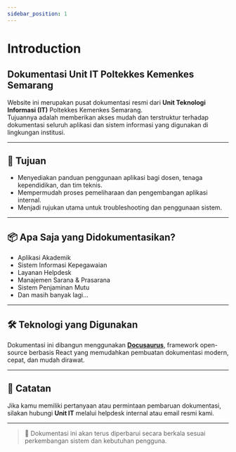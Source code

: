 ```yaml
---
sidebar_position: 1
---
```


# Introduction
## Dokumentasi Unit IT Poltekkes Kemenkes Semarang

Website ini merupakan pusat dokumentasi resmi dari **Unit Teknologi Informasi (IT)** Poltekkes Kemenkes Semarang.  
Tujuannya adalah memberikan akses mudah dan terstruktur terhadap dokumentasi seluruh aplikasi dan sistem informasi yang digunakan di lingkungan institusi.

---

## 🎯 Tujuan

- Menyediakan panduan penggunaan aplikasi bagi dosen, tenaga kependidikan, dan tim teknis.
- Mempermudah proses pemeliharaan dan pengembangan aplikasi internal.
- Menjadi rujukan utama untuk troubleshooting dan penggunaan sistem.

---

## 📦 Apa Saja yang Didokumentasikan?

- Aplikasi Akademik
- Sistem Informasi Kepegawaian
- Layanan Helpdesk
- Manajemen Sarana & Prasarana
- Sistem Penjaminan Mutu
- Dan masih banyak lagi...

---

## 🛠️ Teknologi yang Digunakan

Dokumentasi ini dibangun menggunakan **[Docusaurus](https://docusaurus.io/)**, framework open-source berbasis React yang memudahkan pembuatan dokumentasi modern, cepat, dan mudah dirawat.

---

## 📌 Catatan

Jika kamu memiliki pertanyaan atau permintaan pembaruan dokumentasi, silakan hubungi **Unit IT** melalui helpdesk internal atau email resmi kami.

---

> 🧩 Dokumentasi ini akan terus diperbarui secara berkala sesuai perkembangan sistem dan kebutuhan pengguna.

